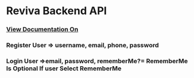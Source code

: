 # Reviva Backend API

### [View Documentation On](https://documenter.getpostman.com/view/30660433/2sA3JDikno)

### Register User => username, email, phone, password
### Login User =>email, password, rememberMe?= RememberMe Is Optional If user Select RememberMe 
### 